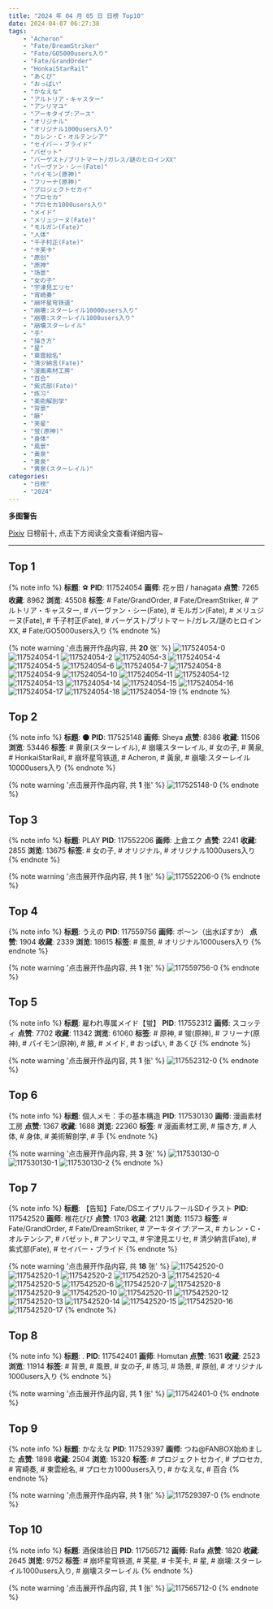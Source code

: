 ```yaml
---
title: "2024 年 04 月 05 日 日榜 Top10"
date: 2024-04-07 06:27:38
tags:
    - "Acheron"
    - "Fate/DreamStriker"
    - "Fate/GO5000users入り"
    - "Fate/GrandOrder"
    - "HonkaiStarRail"
    - "あくび"
    - "おっぱい"
    - "かなえな"
    - "アルトリア・キャスター"
    - "アンリマユ"
    - "アーキタイプ:アース"
    - "オリジナル"
    - "オリジナル1000users入り"
    - "カレン・C・オルテンシア"
    - "セイバー・ブライド"
    - "バゼット"
    - "バーゲスト/ブリトマート/ガレス/謎のヒロインXX"
    - "バーヴァン・シー(Fate)"
    - "パイモン(原神)"
    - "フリーナ(原神)"
    - "プロジェクトセカイ"
    - "プロセカ"
    - "プロセカ1000users入り"
    - "メイド"
    - "メリュジーヌ(Fate)"
    - "モルガン(Fate)"
    - "人体"
    - "千子村正(Fate)"
    - "卡芙卡"
    - "原创"
    - "原神"
    - "场景"
    - "女の子"
    - "宇津見エリセ"
    - "宵崎奏"
    - "崩坏星穹铁道"
    - "崩壊:スターレイル10000users入り"
    - "崩壊:スターレイル1000users入り"
    - "崩壊スターレイル"
    - "手"
    - "描き方"
    - "星"
    - "東雲絵名"
    - "清少納言(Fate)"
    - "漫画素材工房"
    - "百合"
    - "紫式部(Fate)"
    - "练习"
    - "美術解剖学"
    - "背景"
    - "腋"
    - "芙星"
    - "蛍(原神)"
    - "身体"
    - "風景"
    - "黃泉"
    - "黄泉"
    - "黄泉(スターレイル)"
categories:
    - "日榜"
    - "2024"
---
```


<i class="fa fa-triangle-exclamation"></i>**多图警告**<i class="fa fa-triangle-exclamation"></i>

[Pixiv](https://www.pixiv.net/) 日榜前十, 点击下方阅读全文查看详细内容~

<!-- more -->

---

## Top 1

{% note info %}
**标题**: ⚽
**PID**: 117524054 **画师**: 花ヶ田 / hanagata
**点赞**: 7265 **收藏**: 8962 **浏览**: 45508
**标签**: # Fate/GrandOrder, # Fate/DreamStriker, # アルトリア・キャスター, # バーヴァン・シー(Fate), # モルガン(Fate), # メリュジーヌ(Fate), # 千子村正(Fate), # バーゲスト/ブリトマート/ガレス/謎のヒロインXX, # Fate/GO5000users入り
{% endnote %}

{% note warning '点击展开作品内容, 共 **20** 张' %}
![117524054-0](https://i.pixiv.re/img-original/img/2024/04/04/00/09/10/117524054_p0.png)
![117524054-1](https://i.pixiv.re/img-original/img/2024/04/04/00/09/10/117524054_p1.png)
![117524054-2](https://i.pixiv.re/img-original/img/2024/04/04/00/09/10/117524054_p2.png)
![117524054-3](https://i.pixiv.re/img-original/img/2024/04/04/00/09/10/117524054_p3.png)
![117524054-4](https://i.pixiv.re/img-original/img/2024/04/04/00/09/10/117524054_p4.png)
![117524054-5](https://i.pixiv.re/img-original/img/2024/04/04/00/09/10/117524054_p5.png)
![117524054-6](https://i.pixiv.re/img-original/img/2024/04/04/00/09/10/117524054_p6.png)
![117524054-7](https://i.pixiv.re/img-original/img/2024/04/04/00/09/10/117524054_p7.png)
![117524054-8](https://i.pixiv.re/img-original/img/2024/04/04/00/09/10/117524054_p8.png)
![117524054-9](https://i.pixiv.re/img-original/img/2024/04/04/00/09/10/117524054_p9.png)
![117524054-10](https://i.pixiv.re/img-original/img/2024/04/04/00/09/10/117524054_p10.png)
![117524054-11](https://i.pixiv.re/img-original/img/2024/04/04/00/09/10/117524054_p11.png)
![117524054-12](https://i.pixiv.re/img-original/img/2024/04/04/00/09/10/117524054_p12.png)
![117524054-13](https://i.pixiv.re/img-original/img/2024/04/04/00/09/10/117524054_p13.png)
![117524054-14](https://i.pixiv.re/img-original/img/2024/04/04/00/09/10/117524054_p14.png)
![117524054-15](https://i.pixiv.re/img-original/img/2024/04/04/00/09/10/117524054_p15.png)
![117524054-16](https://i.pixiv.re/img-original/img/2024/04/04/00/09/10/117524054_p16.png)
![117524054-17](https://i.pixiv.re/img-original/img/2024/04/04/00/09/10/117524054_p17.png)
![117524054-18](https://i.pixiv.re/img-original/img/2024/04/04/00/09/10/117524054_p18.png)
![117524054-19](https://i.pixiv.re/img-original/img/2024/04/04/00/09/10/117524054_p19.png)
{% endnote %}

## Top 2

{% note info %}
**标题**: 🌑
**PID**: 117525148 **画师**: Sheya
**点赞**: 8386 **收藏**: 11506 **浏览**: 53446
**标签**: # 黄泉(スターレイル), # 崩壊スターレイル, # 女の子, # 黄泉, # HonkaiStarRail, # 崩坏星穹铁道, # Acheron, # 黃泉, # 崩壊:スターレイル10000users入り
{% endnote %}

{% note warning '点击展开作品内容, 共 **1** 张' %}
![117525148-0](https://i.pixiv.re/img-original/img/2024/04/04/00/41/04/117525148_p0.jpg)
{% endnote %}

## Top 3

{% note info %}
**标题**: PLAY
**PID**: 117552206 **画师**: 上倉エク
**点赞**: 2241 **收藏**: 2855 **浏览**: 13675
**标签**: # 女の子, # オリジナル, # オリジナル1000users入り
{% endnote %}

{% note warning '点击展开作品内容, 共 **1** 张' %}
![117552206-0](https://i.pixiv.re/img-original/img/2024/04/05/00/00/04/117552206_p0.png)
{% endnote %}

## Top 4

{% note info %}
**标题**: うえの
**PID**: 117559756 **画师**: ポ～ン（出水ぽすか）
**点赞**: 1904 **收藏**: 2339 **浏览**: 18615
**标签**: # 風景, # オリジナル1000users入り
{% endnote %}

{% note warning '点击展开作品内容, 共 **1** 张' %}
![117559756-0](https://i.pixiv.re/img-original/img/2024/04/05/07/30/01/117559756_p0.jpg)
{% endnote %}

## Top 5

{% note info %}
**标题**: 雇われ専属メイド【蛍】
**PID**: 117552312 **画师**: スコッティ
**点赞**: 7702 **收藏**: 11342 **浏览**: 61060
**标签**: # 原神, # 蛍(原神), # フリーナ(原神), # パイモン(原神), # 腋, # メイド, # おっぱい, # あくび
{% endnote %}

{% note warning '点击展开作品内容, 共 **1** 张' %}
![117552312-0](https://i.pixiv.re/img-original/img/2024/04/05/00/00/20/117552312_p0.jpg)
{% endnote %}

## Top 6

{% note info %}
**标题**: 個人メモ：手の基本構造
**PID**: 117530130 **画师**: 漫画素材工房
**点赞**: 1367 **收藏**: 1688 **浏览**: 22360
**标签**: # 漫画素材工房, # 描き方, # 人体, # 身体, # 美術解剖学, # 手
{% endnote %}

{% note warning '点击展开作品内容, 共 **3** 张' %}
![117530130-0](https://i.pixiv.re/img-original/img/2024/04/04/06/00/09/117530130_p0.jpg)
![117530130-1](https://i.pixiv.re/img-original/img/2024/04/04/06/00/09/117530130_p1.jpg)
![117530130-2](https://i.pixiv.re/img-original/img/2024/04/04/06/00/09/117530130_p2.jpg)
{% endnote %}

## Top 7

{% note info %}
**标题**: 【告知】Fate/DSエイプリルフールSDイラスト
**PID**: 117542520 **画师**: 椎花びび
**点赞**: 1703 **收藏**: 2121 **浏览**: 11573
**标签**: # Fate/GrandOrder, # Fate/DreamStriker, # アーキタイプ:アース, # カレン・C・オルテンシア, # バゼット, # アンリマユ, # 宇津見エリセ, # 清少納言(Fate), # 紫式部(Fate), # セイバー・ブライド
{% endnote %}

{% note warning '点击展开作品内容, 共 **18** 张' %}
![117542520-0](https://i.pixiv.re/img-original/img/2024/04/04/18/49/17/117542520_p0.png)
![117542520-1](https://i.pixiv.re/img-original/img/2024/04/04/18/49/17/117542520_p1.png)
![117542520-2](https://i.pixiv.re/img-original/img/2024/04/04/18/49/17/117542520_p2.png)
![117542520-3](https://i.pixiv.re/img-original/img/2024/04/04/18/49/17/117542520_p3.png)
![117542520-4](https://i.pixiv.re/img-original/img/2024/04/04/18/49/17/117542520_p4.png)
![117542520-5](https://i.pixiv.re/img-original/img/2024/04/04/18/49/17/117542520_p5.png)
![117542520-6](https://i.pixiv.re/img-original/img/2024/04/04/18/49/17/117542520_p6.png)
![117542520-7](https://i.pixiv.re/img-original/img/2024/04/04/18/49/17/117542520_p7.png)
![117542520-8](https://i.pixiv.re/img-original/img/2024/04/04/18/49/17/117542520_p8.png)
![117542520-9](https://i.pixiv.re/img-original/img/2024/04/04/18/49/17/117542520_p9.png)
![117542520-10](https://i.pixiv.re/img-original/img/2024/04/04/18/49/17/117542520_p10.png)
![117542520-11](https://i.pixiv.re/img-original/img/2024/04/04/18/49/17/117542520_p11.png)
![117542520-12](https://i.pixiv.re/img-original/img/2024/04/04/18/49/17/117542520_p12.png)
![117542520-13](https://i.pixiv.re/img-original/img/2024/04/04/18/49/17/117542520_p13.png)
![117542520-14](https://i.pixiv.re/img-original/img/2024/04/04/18/49/17/117542520_p14.png)
![117542520-15](https://i.pixiv.re/img-original/img/2024/04/04/18/49/17/117542520_p15.png)
![117542520-16](https://i.pixiv.re/img-original/img/2024/04/04/18/49/17/117542520_p16.png)
![117542520-17](https://i.pixiv.re/img-original/img/2024/04/04/18/49/17/117542520_p17.png)
{% endnote %}

## Top 8

{% note info %}
**标题**: .
**PID**: 117542401 **画师**: Homutan
**点赞**: 1631 **收藏**: 2523 **浏览**: 11914
**标签**: # 背景, # 風景, # 女の子, # 练习, # 场景, # 原创, # オリジナル1000users入り
{% endnote %}

{% note warning '点击展开作品内容, 共 **1** 张' %}
![117542401-0](https://i.pixiv.re/img-original/img/2024/04/04/18/44/05/117542401_p0.jpg)
{% endnote %}

## Top 9

{% note info %}
**标题**: かなえな
**PID**: 117529397 **画师**: つね@FANBOX始めました
**点赞**: 1898 **收藏**: 2504 **浏览**: 15320
**标签**: # プロジェクトセカイ, # プロセカ, # 宵崎奏, # 東雲絵名, # プロセカ1000users入り, # かなえな, # 百合
{% endnote %}

{% note warning '点击展开作品内容, 共 **1** 张' %}
![117529397-0](https://i.pixiv.re/img-original/img/2024/04/04/04/47/16/117529397_p0.png)
{% endnote %}

## Top 10

{% note info %}
**标题**: 酒保体验日
**PID**: 117565712 **画师**: Rafa
**点赞**: 1820 **收藏**: 2645 **浏览**: 9752
**标签**: # 崩坏星穹铁道, # 芙星, # 卡芙卡, # 星, # 崩壊:スターレイル1000users入り, # 崩壊スターレイル
{% endnote %}

{% note warning '点击展开作品内容, 共 **1** 张' %}
![117565712-0](https://i.pixiv.re/img-original/img/2024/04/05/14/18/42/117565712_p0.jpg)
{% endnote %}
